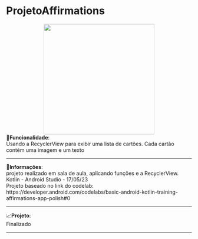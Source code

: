 # ProjetoAffirmations
<div align="center">
<img src="https://github.com/Gustavoleiter/ProjetoAffirmations/assets/125610281/8d2743ed-2da6-498b-8d57-47a6cbc1f79b" width="300px" heigth="500px">
</div>
🔧<b>Funcionalidade</b>:<br>Usando a RecyclerView para exibir uma lista de cartões. Cada cartão contém uma imagem e um texto 
<hr>
📰<b>Informações</b>: <br> projeto realizado em sala de aula, aplicando funções e a RecyclerView. Kotlin - Android Studio - 17/05/23
<br>Projeto baseado no link do codelab: https://developer.android.com/codelabs/basic-android-kotlin-training-affirmations-app-polish#0 
<hr>
📈<b>Projeto</b>: <br> Finalizado
<hr>
